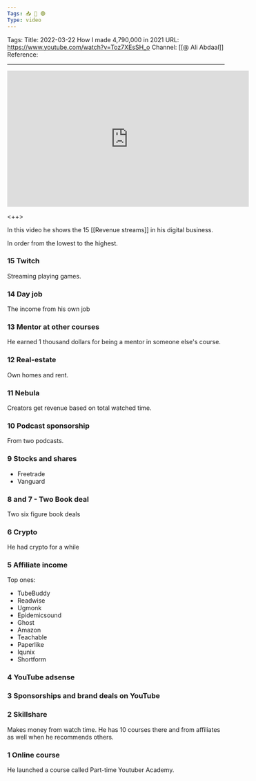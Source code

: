 ```yaml
---
Tags: 📥 🎥 🟢
Type: video
---
```


Tags: 
Title: 2022-03-22 How I made 4,790,000 in 2021
URL: https://www.youtube.com/watch?v=Toz7XEsSH_o
Channel: [[@ Ali Abdaal]]
Reference: 

---

<center>
	<iframe width="560" height="315" src="https://www.youtube.com/embed/Toz7XEsSH_o" frameborder="0" allow="accelerometer; autoplay; encrypted-media; gyroscope; picture-in-picture" allow-fullscreen></iframe>
</center>

<++>

In this video he shows the 15 [[Revenue streams]] in his digital business.

In order from the lowest to the highest.

### 15 Twitch

Streaming playing games.

### 14 Day job

The income from his own job

### 13 Mentor at other courses

He earned 1 thousand dollars for being a mentor in someone else's course.

### 12 Real-estate

Own homes and rent.

### 11 Nebula

Creators get revenue based on total watched time.

### 10 Podcast sponsorship

From two podcasts.

### 9 Stocks and shares

- Freetrade
- Vanguard

### 8 and 7 - Two Book deal

Two six figure book deals

### 6 Crypto

He had crypto for a while

### 5 Affiliate income

Top ones:
- TubeBuddy
- Readwise
- Ugmonk
- Epidemicsound
- Ghost
- Amazon
- Teachable
- Paperlike
- Iqunix
- Shortform

### 4 YouTube adsense

### 3 Sponsorships and brand deals on YouTube

### 2 Skillshare

Makes money from watch time. He has 10 courses there and from affiliates as well when he recommends others.

### 1 Online course

He launched a course called Part-time Youtuber Academy.